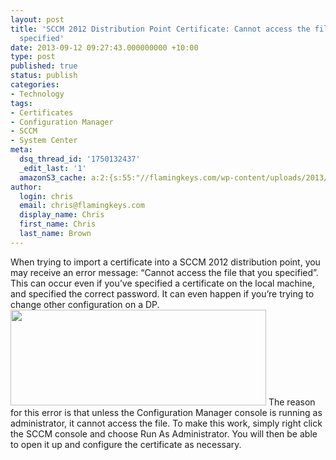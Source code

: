 ```yaml
---
layout: post
title: 'SCCM 2012 Distribution Point Certificate: Cannot access the file that you
  specified'
date: 2013-09-12 09:27:43.000000000 +10:00
type: post
published: true
status: publish
categories:
- Technology
tags:
- Certificates
- Configuration Manager
- SCCM
- System Center
meta:
  dsq_thread_id: '1750132437'
  _edit_last: '1'
  amazonS3_cache: a:2:{s:55:"//flamingkeys.com/wp-content/uploads/2013/09/sccmdp.png";i:401;s:63:"//flamingkeys.com/wp-content/uploads/2013/09/sccmdp-300x112.png";i:401;}
author:
  login: chris
  email: chris@flamingkeys.com
  display_name: Chris
  first_name: Chris
  last_name: Brown
---
```

When trying to import a certificate into a SCCM 2012 distribution point, you may receive an error message: “Cannot access the file that you specified”. This can occur even if you’ve specified a certificate on the local machine, and specified the correct password. It can even happen if you’re trying to change other configuration on a DP.
<a href="https://flamingkeys.com/wp-content/uploads/2013/09/sccmdp.png"><img src="{{ site.baseurl }}/assets/sccmdp.png" width="409" height="153" class="aligncenter size-full wp-image-401" /></a>
 The reason for this error is that unless the Configuration Manager console is running as administrator, it cannot access the file. To make this work, simply right click the SCCM console and choose Run As Administrator. You will then be able to open it up and configure the certificate as necessary.
